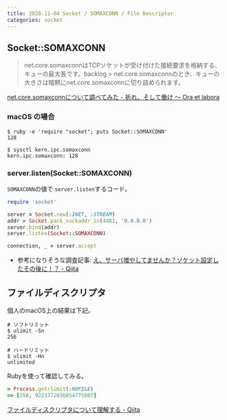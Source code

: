 ```yaml
---
title: 2020-11-04 Socket / SOMAXCONN / File Descriptor
categories: socket
---
```


## Socket::SOMAXCONN

> net.core.somaxconnはTCPソケットが受け付けた接続要求を格納する、キューの最大長です。backlog > net.core.somaxconnのとき、キューの大きさは暗黙にnet.core.somaxconnに切り詰められます。


[net.core.somaxconnについて調べてみた - 祈れ、そして働け ～ Ora et labora](https://tetsuyai.hatenablog.com/entry/20111220/1324466655)

### macOS の場合

```console
$ ruby -e 'require "socket"; puts Socket::SOMAXCONN'
128

$ sysctl kern.ipc.somaxconn
kern.ipc.somaxconn: 128
```

### server.listen(Socket::SOMAXCONN)

`SOMAXCONN`の値で `server.listen`するコード。

```rb
require 'socket'

server = Socket.new(:INET, :STREAM)
addr = Socket.pack_sockaddr_in(4481, '0.0.0.0')
server.bind(addr)
server.listen(Socket::SOMAXCONN)

connection, _ = server.accept
```

- 参考になりそうな調査記事: [え、サーバ増やしてませんか？ソケット設定したその後に！？ - Qiita](https://qiita.com/kuni-nakaji/items/38d46b09f3bff1d1a973)

## ファイルディスクリプタ

個人のmacOS上の結果は下記。

```console
# ソフトリミット
$ ulimit -Sn
256

# ハードリミット
$ ulimit -Hn
unlimited
```

Rubyを使って確認してみる。

```rb
> Process.getrlimit(:NOFILE)
=> [256, 9223372036854775807]
```

[ファイルディスクリプタについて理解する - Qiita](https://qiita.com/toshihirock/items/78286fccf07dbe6df38f)
